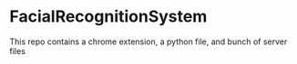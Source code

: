 # FacialRecognitionSystem
This repo contains a chrome extension, a python file, and bunch of server files
